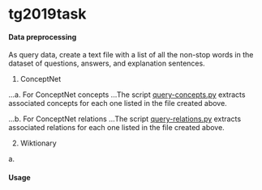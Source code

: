 # tg2019task

#### Data preprocessing

As query data, create a text file with a list of all the non-stop words in the dataset of questions, answers, and explanation sentences. 

1. ConceptNet

...a. For ConceptNet concepts
...The script [query-concepts.py](/src/main/python/query-concepts.py) extracts associated concepts for each one listed in the file created above.

...b. For ConceptNet relations
...The script [query-relations.py](/src/main/python/query-relations.py) extracts associated relations for each one listed in the file created above.

2. Wiktionary

a.


#### Usage

<java>

